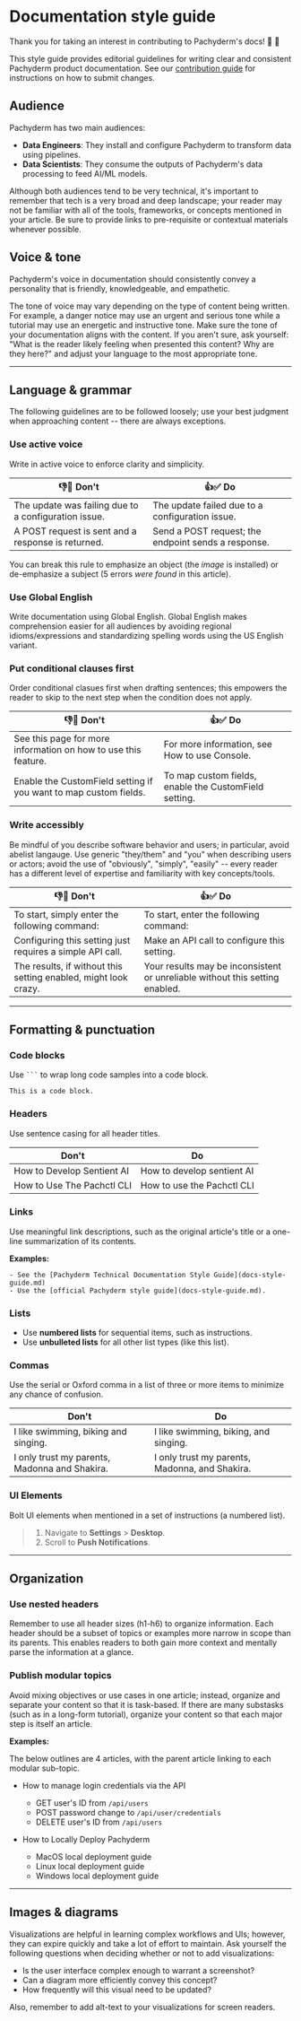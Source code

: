 # Documentation style guide

Thank you for taking an interest in contributing to Pachyderm's docs! 🐘 📖

This style guide provides editorial guidelines for writing clear and consistent Pachyderm product documentation. See our [contribution guide](https://github.com/pachyderm/pachyderm/tree/master/doc#pachyderm-documentation) for instructions on how to submit changes.

## Audience

Pachyderm has two main audiences:

- **Data Engineers**: They install and configure Pachyderm to transform data using pipelines.
- **Data Scientists**: They consume the outputs of Pachyderm's data processing to feed AI/ML models.

Although both audiences tend to be very technical, it's important to remember that tech is a very broad and deep landscape; your reader may not be familiar with all of the tools, frameworks, or concepts mentioned in your article. Be sure to provide links to pre-requisite or contextual materials whenever possible.

## Voice & tone

Pachyderm's voice in documentation should consistently convey a personality that is friendly, knowledgeable, and empathetic.

The tone of voice may vary depending on the type of content being written. For example, a danger notice may use an urgent and serious tone while a tutorial may use an energetic and instructive tone. Make sure the tone of your documentation aligns with the content. If you aren't sure, ask yourself: "What is the reader likely feeling when presented this content? Why are they here?" and adjust your language to the most appropriate tone.

---

## Language & grammar

The following guidelines are to be followed loosely; use your best judgment when approaching content -- there are always exceptions.

### Use active voice

Write in active voice to enforce clarity and simplicity.

| 👎🚫 Don't | 👍✅ Do |
|---|---|
| The update was failing due to a configuration issue. | The update failed due to a configuration issue. |
| A POST request is sent and a response is returned. | Send a POST request; the endpoint sends a response. |

You can break this rule to emphasize an object (the *image* is installed) or de-emphasize a subject (5 errors *were found* in this article).

### Use Global English

Write documentation using Global English. Global English makes comprehension easier for all audiences by avoiding regional idioms/expressions and standardizing spelling words using the US English variant.

### Put conditional clauses first

Order conditional clasues first when drafting sentences; this empowers the reader to skip to the next step when the condition does not apply.

| 👎🚫 Don't | 👍✅ Do |
|---|---|
| See this page for more information on how to use this feature. | For more information, see How to use Console. |
| Enable the CustomField setting if you want to map custom fields. | To map custom fields, enable the CustomField setting. |

### Write accessibly

Be mindful of you describe software behavior and users; in particular, avoid abelist langauge. Use generic "they/them" and "you" when describing users or actors; avoid the use of "obviously", "simply", "easily" -- every reader has a different level of expertise and familiarity with key concepts/tools.

| 👎🚫 Don't | 👍✅ Do |
|---|---|
| To start, simply enter the following command: | To start, enter the following command: |
| Configuring this setting just requires a simple API call. | Make an API call to configure this setting. |
| The results, if without this setting enabled, might look crazy. | Your results may be inconsistent or unreliable without this setting enabled. |

---

## Formatting & punctuation

### Code blocks

Use ` ``` ` to wrap long code samples into a code block.

```
This is a code block.
```

### Headers

Use sentence casing for all header titles.

| Don't | Do |
|---|---|
| How to Develop Sentient AI | How to develop sentient AI |
| How to Use The Pachctl CLI | How to use the Pachctl CLI |

### Links

Use meaningful link descriptions, such as the original article's title or a one-line summarization of its contents.

**Examples:**

>
    - See the [Pachyderm Technical Documentation Style Guide](docs-style-guide.md)
    - Use the [official Pachyderm style guide](docs-style-guide.md).

### Lists

- Use **numbered lists** for sequential items, such as instructions.
- Use **unbulleted lists** for all other list types (like this list).

### Commas

Use the serial or Oxford comma in a list of three or more items to minimize any chance of confusion.

| Don't | Do |
|---|---|
| I like swimming, biking and singing. |I like swimming, biking, and singing. |
| I only trust my parents, Madonna and Shakira. | I only trust my parents, Madonna, and Shakira. |

### UI Elements

Bolt UI elements when mentioned in a set of instructions (a numbered list).

> 1. Navigate to **Settings** > **Desktop**.
> 2. Scroll to **Push Notifications**.

---

## Organization

### Use nested headers

Remember to use all header sizes (h1-h6) to organize information. Each header should be a subset of topics or examples more narrow in scope than its parents. This enables readers to both gain more context and mentally parse the information at a glance.

### Publish modular topics

Avoid mixing objectives or use cases in one article; instead, organize and separate your content so that it is task-based. If there are many substasks (such as in a long-form tutorial), organize your content so that each major step is itself an article.

**Examples:**

The below outlines are 4 articles, with the parent article linking to each modular sub-topic.

- How to manage login credentials via the API
  - GET user's ID from `/api/users`
  - POST password change to  `/api/user/credentials`
  - DELETE user's ID from `/api/users`

- How to Locally Deploy Pachyderm
  - MacOS local deployment guide
  - Linux local deployment guide
  - Windows local deployment guide

---

## Images & diagrams

Visualizations are helpful in learning complex workflows and UIs; however, they can expire quickly and take a lot of effort to maintain. Ask yourself the following questions when deciding whether or not to add visualizations:

- Is the user interface complex enough to warrant a screenshot?
- Can a diagram more efficiently convey this concept?
- How frequently will this visual need to be updated?

Also, remember to add alt-text to your visualizations for screen readers.